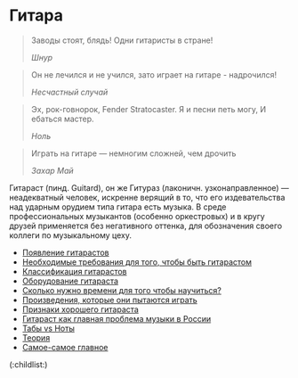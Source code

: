 # Гитара

>   Заводы стоят, блядь! Одни гитаристы в стране!
>
>   *Шнур*

>   Он не лечился и не учился, зато играет на гитаре - надрочился!
>
>   *Несчастный случай*

>   Эх, рок-говнорок,
>   Fender Stratocaster.
>   Я и песни петь могу,
>   И ебаться мастер.
>
>   *Ноль*

>   Играть на гитаре — немногим сложней, чем дрочить
>
>   *Захар Май*

Гитараст (пинд. Guitard), он же Гитураз (лаконичн. узконаправленное)  —
неадекватный человек, искренне верящий в то, что его издевательства над ударным
орудием типа гитара есть музыка. В среде профессиональных музыкантов (особенно
оркестровых) и в кругу друзей применяется без негативного оттенка, для
обозначения своего коллеги по музыкальному цеху.

* [Появление гитарастов](Появление%20гитарастов.md)
* [Необходимые требования для того, чтобы быть гитарастом](Необходимые%20требования.md)
* [Классификация гитарастов](Классификация%20гитарастов.md)
* [Оборудование гитараста](Оборудование%20гитараста.md)
* [Сколько нужно времени для того чтобы научиться?](Научиться.md)
* [Произведения, которые они пытаются играть](Произведения.md)
* [Признаки хорошего гитараста](Признаки.md)
* [Гитараст как главная проблема музыки в России](Проблема%20музыки.md)
* [Табы vs Ноты](Табы%20vs%20Ноты.md)
* [Теория](Теория.md)
* [Самое-самое главное](Самое-самое%20главное.md)

(:childlist:)
